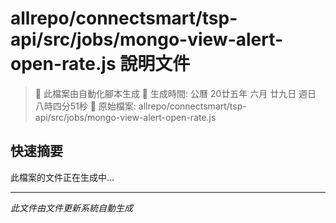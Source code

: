 # allrepo/connectsmart/tsp-api/src/jobs/mongo-view-alert-open-rate.js 說明文件

> 🚧 此檔案由自動化腳本生成
> 📅 生成時間: 公曆 20廿五年 六月 廿九日 週日 八時四分51秒
> 📂 原始檔案: allrepo/connectsmart/tsp-api/src/jobs/mongo-view-alert-open-rate.js

## 快速摘要
此檔案的文件正在生成中...

<!-- 實際使用時，這裡會是 Claude Code 生成的完整文件內容 -->

---
*此文件由文件更新系統自動生成*
